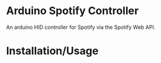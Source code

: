 # Arduino Spotify Controller
An arduino HID controller for Spotify via the Spotify Web API.

# Installation/Usage

